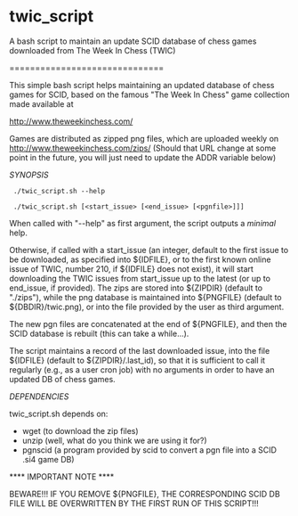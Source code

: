 # twic_script
A bash script to maintain an update SCID database of chess games downloaded from The Week In Chess (TWIC) 

==============================

  This simple bash script helps maintaining an updated database of
  chess games for SCID, based on the famous "The Week In Chess" game
  collection made available at
   
  http://www.theweekinchess.com/
 
  Games are distributed as zipped png files, which are uploaded weekly
  on http://www.theweekinchess.com/zips/ (Should that URL change at some 
  point in the future, you will just need to update the ADDR variable 
  below)

  *SYNOPSIS*

     ./twic_script.sh --help

     ./twic_script.sh [<start_issue> [<end_issue> [<pgnfile>]]]
  
  When called with "--help" as first argument, the script outputs
  a *minimal* help.

  Otherwise, if called with a start_issue (an integer, default to the 
  first issue to be downloaded, as specified into ${IDFILE}, or to 
  the first known online issue of TWIC, number 210, if ${IDFILE} does
  not exist), it will start downloading the TWIC issues from start_issue
  up to the latest (or up to end_issue, if provided). The zips are stored 
  into ${ZIPDIR} (default to "./zips"), while the png database is 
  maintained into ${PNGFILE} (default to ${DBDIR}/twic.png), or into the 
  file provided by the user as third argument. 

  The new pgn files are concatenated at the end of ${PNGFILE}, and then the
  SCID database is rebuilt (this can take a while...).

  The script maintains a record of the last downloaded issue, into the
  file ${IDFILE} (default to ${ZIPDIR}/.last_id), so that it is sufficient
  to call it regularly (e.g., as a user cron job) with no arguments in order
  to have an updated DB of chess games. 

  *DEPENDENCIES*
  
  twic_script.sh depends on:
  
  - wget (to download the zip files)
  - unzip (well, what do you think we are using it for?)
  - pgnscid (a program provided by scid to convert a pgn file into a SCID
             .si4 game DB)

  **** IMPORTANT NOTE ****
 
  BEWARE!!! IF YOU REMOVE ${PNGFILE}, THE CORRESPONDING SCID DB FILE WILL 
  BE OVERWRITTEN BY THE FIRST RUN OF THIS SCRIPT!!!

